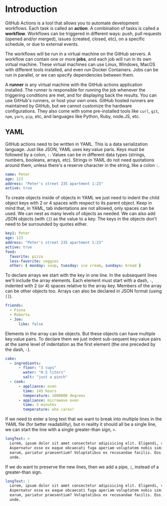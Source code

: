 # Introduction

GitHub Actions is a tool that allows you to automate development workflows. Each task is called an **action**. A combination of tasks is called a **workflow**. Workflows can be triggered in different ways: push, pull requests (opened and/or merged), issues (created, closed, etc), on a specific schedule, or due to external events.

The workflows will be run in a virtual machine on the GitHub servers. A workflow can contain one or more **jobs**, and each job will run in its own virtual machine. These virtual machines can use Linux, Windows, MacOS with different tools installed, and even run Docker Containers. Jobs can be run in parallel, or we can specify dependencies between them.

A **runner** is any virtual machine with the GitHub actions application installed. The runner is responsible for running the job whenever the triggering conditions are met, and for displaying back the results. You can use GitHub's runners, or host your own ones. GitHub hosted runners are maintained by GitHub, but we cannot customize the hardware configurations. They also come with some pre-installed tools like `curl`, `git`, `npm`, `yarn`, `pip`, etc, and languages like Python, Ruby, node.JS, etc.

## YAML

GitHub actions need to be written in YAML. This is a data serialization language. Just like JSON, YAML uses key:value paris. Keys must be followed by a colon, `:`. Values can be in different data types (strings, numbers, booleans, arrays, etc). Strings in YAML do not need quotations around them, unless there's a reserve character in the string, like a colon `:`.

``` yaml
name: Peter
age: 123
address: "Peter's street 235 apartment 1:23"
active: true
```

To create objects inside of objects in YAML we just need to indent the child object keys with 2 or 4 spaces with respect to its parent object. Keep in mind that, in YAML, tab indentations are not allowed, only spaces can be used. We can nest as many levels of objects as needed. We can also add JSON objects (with `{}`) as the value to a key. The keys in the objects don't need to be surrounded by quotes either.

``` yaml
key1: Peter
age: 123
address: "Peter's street 235 apartment 1:23"
active: true
food:
  favorite: pizza
  less-favorite: veggies
  other: { monday: soup, tuesday: ice cream, sundays: bread }
```

To declare arrays we start with the key in one line. In the subsequent lines we'll include the array elements. Each element must start with a dash, `-`, indented with 2 (or 4) spaces relative to the array key. Members of the array can be other objects too. Arrays can also be declared in JSON format (using `[]`).

``` yaml
friends:
  - Fiona
  - Roberta
  - Joe:
      like: false
```

Elements in the array can be objects. But these objects can have multiple key:value pairs. To declare them we just indent sub-sequent key:value pairs at the same level of indentation as the first element (the one preceded by the dash, `-`).

``` yaml
cake:
  - ingredients:
      - floor: "3 cups"
        water: "0.5 liters"
        salt: "just a pinch"
  - cook:
      - appliance: oven
        time: 145 hours
        temperature: 1000000 degrees
      - appliance: microwave oven
        time: 3 minutes
        temperature: who cares!
```

If we need to enter a long text that we want to break into multiple lines in the YAML file (for better readability), but in reality it should all be a single line, we can start the line with a single greater-than sign, `>`.

``` yaml
longText: >
  Lorem, ipsum dolor sit amet consectetur adipisicing elit. Eligendi, vitae!
  Aspernatur esse ex eaque obcaecati fuga aperiam voluptatem nobis similique
  earum, pariatur praesentium? Voluptatibus ex recusandae facilis. Eos, veniam
  unde.
```

If we do want to preserve the new lines, then we add a pipe, `|`, instead of a greater-than sign.

``` yaml
longText: |
  Lorem, ipsum dolor sit amet consectetur adipisicing elit. Eligendi, vitae!
  Aspernatur esse ex eaque obcaecati fuga aperiam voluptatem nobis similique
  earum, pariatur praesentium? Voluptatibus ex recusandae facilis. Eos, veniam
  unde.
```
